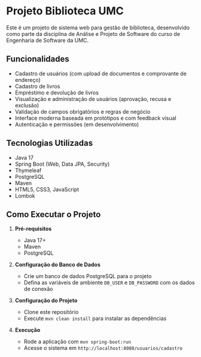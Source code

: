 # Projeto Biblioteca UMC

Este é um projeto de sistema web para gestão de biblioteca, desenvolvido como parte da disciplina de Análise e Projeto de Software do curso de Engenharia de Software da UMC.

## Funcionalidades

- Cadastro de usuários (com upload de documentos e comprovante de endereço)
- Cadastro de livros
- Empréstimo e devolução de livros
- Visualização e administração de usuários (aprovação, recusa e exclusão)
- Validação de campos obrigatórios e regras de negócio
- Interface moderna baseada em protótipos e com feedback visual
- Autenticação e permissões (em desenvolvimento)

## Tecnologias Utilizadas

- Java 17
- Spring Boot (Web, Data JPA, Security)
- Thymeleaf
- PostgreSQL
- Maven
- HTML5, CSS3, JavaScript
- Lombok

## Como Executar o Projeto

1. **Pré-requisitos**
    - Java 17+
    - Maven
    - PostgreSQL

2. **Configuração do Banco de Dados**
    - Crie um banco de dados PostgreSQL para o projeto
    - Defina as variáveis de ambiente `DB_USER` e `DB_PASSWORD` com os dados de conexão

3. **Configuração do Projeto**
    - Clone este repositório
    - Execute `mvn clean install` para instalar as dependências

4. **Execução**
    - Rode a aplicação com `mvn spring-boot:run`
    - Acesse o sistema em `http://localhost:8080/usuarios/cadastro`
